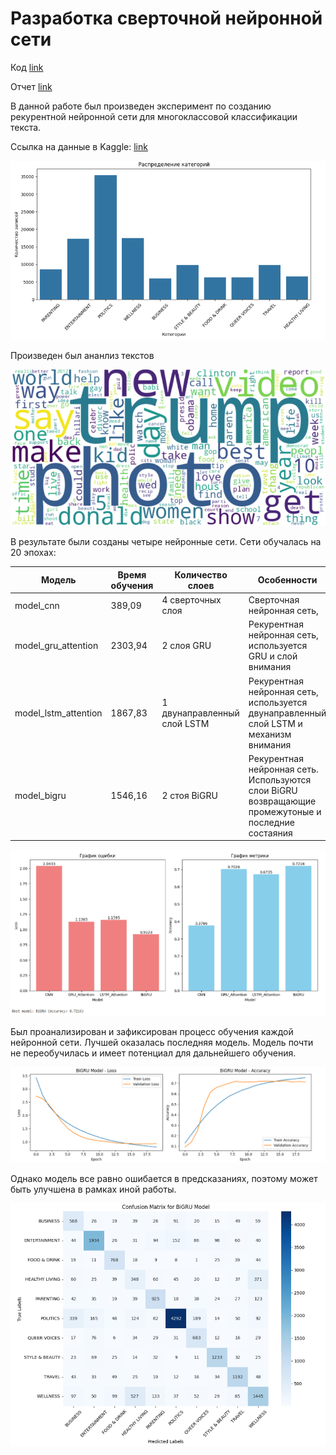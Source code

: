 # Разработка сверточной нейронной сети

Код [link](https://github.com/AnnaPakir/text_news/blob/main/text_news.ipynb)

Отчет [link](https://github.com/AnnaPakir/text_news/blob/main/%D0%9B%D0%B0%D0%B1.4.pdf)

В данной работе был произведен эксперимент по созданию рекурентной нейронной сети для многоклассовой классификации текста.

Ссылка на данные в Kaggle: [link](https://www.kaggle.com/datasets/rmisra/news-category-dataset/data)

![plot](https://github.com/AnnaPakir/text_news/blob/main/news.png)

Произведен был ананлиз текстов

![plot](https://github.com/AnnaPakir/text_news/blob/main/world.png)

В результате были созданы четыре нейронные сети. Сети обучалась на 20 эпохах:

| Модель  | Время обучения | Количество слоев | Особенности | Accuracy |
| --- | --- | --- | --- | --- | 
| model_cnn | 389,09 | 4 сверточных слоя| Сверточная нейронная сеть, | 0.37 |
| model_gru_attention | 2303,94 | 2 слоя GRU| Рекурентная нейронная сеть, используется GRU и слой внимания | 0.70 |
| model_lstm_attention | 1867,83 | 1 двунаправленный слой LSTM| Рекурентная нейронная сеть, используется двунаправленный слой LSTM  и механизм внимания | 0.67|
| model_bigru | 1546,16 | 2 стоя BiGRU| Рекурентная нейронная сеть. Используются слои BiGRU возвращающие промежутоные и последние состаяния | 0.72 |

![plot](https://github.com/AnnaPakir/text_news/blob/main/best_model.png)

Был проанализирован и зафиксирован процесс обучения каждой нейронной сети. Лучшей оказалась последняя модель. Модель почти не переобучилась и имеет потенциал для дальнейшего обучения.

![plot](https://github.com/AnnaPakir/text_news/blob/main/model.png)

Однако модель все равно ошибается в предсказаниях, поэтому может быть улучшена в рамках иной работы.

![plot](https://github.com/AnnaPakir/text_news/blob/main/matrix.png)
